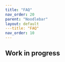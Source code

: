 ```yaml
---
title: "FAQ"
nav_order: 20
parent: "Noodlebar"
layout: default
---title: "FAQ"
nav_order: 10
---
```


## Work in progress
